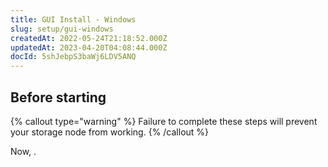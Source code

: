 ```yaml
---
title: GUI Install - Windows
slug: setup/gui-windows
createdAt: 2022-05-24T21:18:52.000Z
updatedAt: 2023-04-20T04:08:44.000Z
docId: 5shJebpS3baWj6LDV5ANQ
---
```


## Before starting

[](docId\:hbCGTv1ZLLR2-kpSaGEXw)&#x20;

[](docId\:v-fUvPqySvUwTMF-od6hD)&#x20;

[](docId\:y0jltT-HzKPmDefi532sd)&#x20;

[](docId\:owZeAc56KSDnUzDhsBfB8)&#x20;

[](docId\:aT6VAB297OWLd4vqeXxf5)&#x20;

{% callout type="warning"  %} 
Failure to complete these steps will prevent your storage node from working.
{% /callout %}



Now, [](docId\:LAtWfg_LTgbI5yJ8PILUI).
